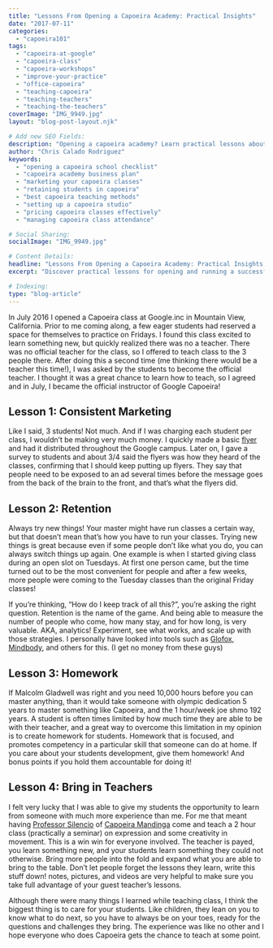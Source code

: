 ```yaml
---
title: "Lessons From Opening a Capoeira Academy: Practical Insights"
date: "2017-07-11"
categories:
  - "capoeira101"
tags:
  - "capoeira-at-google"
  - "capoeira-class"
  - "capoeira-workshops"
  - "improve-your-practice"
  - "office-capoeira"
  - "teaching-capoeira"
  - "teaching-teachers"
  - "teaching-the-teachers"
coverImage: "IMG_9949.jpg"
layout: "blog-post-layout.njk"

# Add new SEO Fields:
description: "Opening a capoeira academy? Learn practical lessons about space, equipment, marketing, and teaching. Improve your capoeira business!"
author: "Chris Calado Rodriguez"
keywords:
  - "opening a capoeira school checklist"
  - "capoeira academy business plan"
  - "marketing your capoeira classes"
  - "retaining students in capoeira"
  - "best capoeira teaching methods"
  - "setting up a capoeira studio"
  - "pricing capoeira classes effectively"
  - "managing capoeira class attendance"

# Social Sharing:
socialImage: "IMG_9949.jpg"

# Content Details:
headline: "Lessons From Opening a Capoeira Academy: Practical Insights for Success"
excerpt: "Discover practical lessons for opening and running a successful capoeira academy, covering key aspects like business planning, marketing, and effective teaching strategies."

# Indexing:
type: "blog-article"
---
```


In July 2016 I opened a Capoeira class at Google.inc in Mountain View, California. Prior to me coming along, a few eager students had reserved a space for themselves to practice on Fridays. I found this class excited to learn something new, but quickly realized there was no a teacher. There was no official teacher for the class, so I offered to teach class to the 3 people there. After doing this a second time (me thinking there would be a teacher this time!), I was asked by the students to become the official teacher. I thought it was a great chance to learn how to teach, so I agreed and in July, I became the official instructor of Google Capoeira!

## Lesson 1: Consistent Marketing

Like I said, 3 students! Not much. And if I was charging each student per class, I wouldn’t be making very much money. I quickly made a basic [flyer](https://drive.google.com/open?id=0B0TxFIgcfcI0eUwyeXNuQm0yM1U) and had it distributed throughout the Google campus. Later on, I gave a survey to students and about 3/4 said the flyers was how they heard of the classes, confirming that I should keep putting up flyers. They say that people need to be exposed to an ad several times before the message goes from the back of the brain to the front, and that’s what the flyers did.

## Lesson 2: Retention

Always try new things! Your master might have run classes a certain way, but that doesn’t mean that’s how you have to run your classes. Trying new things is great because even if some people don’t like what you do, you can always switch things up again. One example is when I started giving class during an open slot on Tuesdays. At first one person came, but the time turned out to be the most convenient for people and after a few weeks, more people were coming to the Tuesday classes than the original Friday classes!

If you’re thinking, “How do I keep track of all this?”, you’re asking the right question. Retention is the name of the game. And being able to measure the number of people who come, how many stay, and for how long, is very valuable. AKA, analytics! Experiment, see what works, and scale up with those strategies. I personally have looked into tools such as [Glofox](https://www.glofox.com/), [Mindbody](https://www.mindbodyonline.com/), and others for this. (I get no money from these guys)

## Lesson 3: Homework

If Malcolm Gladwell was right and you need 10,000 hours before you can master anything, than it would take someone with olympic dedication 5 years to master something like Capoeira, and the 1 hour/week joe shmo 192 years. A student is often times limited by how much time they are able to be with their teacher, and a great way to overcome this limitation in my opinion is to create homework for students. Homework that is focused, and promotes competency in a particular skill that someone can do at home. If you care about your students development, give them homework! And bonus points if you hold them accountable for doing it!

## Lesson 4: Bring in Teachers

I felt very lucky that I was able to give my students the opportunity to learn from someone with much more experience than me. For me that meant having [Professor Silencio](https://www.youtube.com/watch?v=ugGpHZR823k) of [Capoeira Mandinga](http://mandinga.org/capoeira/our-instructors/professor-silencio/) come and teach a 2 hour class (practically a seminar) on expression and some creativity in movement. This is a win win for everyone involved. The teacher is payed, you learn something new, and your students learn something they could not otherwise. Bring more people into the fold and expand what you are able to bring to the table. Don’t let people forget the lessons they learn, write this stuff down! notes, pictures, and videos are very helpful to make sure you take full advantage of your guest teacher’s lessons.

Although there were many things I learned while teaching class, I think the biggest thing is to care for your students. Like children, they lean on you to know what to do next, so you have to always be on your toes, ready for the questions and challenges they bring. The experience was like no other and I hope everyone who does Capoeira gets the chance to teach at some point.